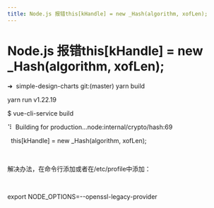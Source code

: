 ```yaml
---
title: Node.js 报错this[kHandle] = new _Hash(algorithm, xofLen);
---
```


# Node.js 报错this[kHandle] = new _Hash(algorithm, xofLen);

<p class="p1"><span class="s1">➜<span class="Apple-converted-space">  </span></span><span class="s2">simple-design-charts</span> <span class="s4">git:(</span><span class="s5">master</span><span class="s4">)</span><span class="s3"> yarn build</span></p>
<p class="p2"><span class="s2">yarn run v1.22.19</span></p>
<p class="p3"><span class="s2">$ vue-cli-service build</span></p>
<p class="p5"><span class="s6">⠹</span><span class="s2"><span class="Apple-converted-space">  </span>Building for production...node:internal/crypto/hash:69</span></p>
<p class="p5"><span class="s2"><span class="Apple-converted-space">  </span>this[kHandle] = new _Hash(algorithm, xofLen);</span></p>
&nbsp;

解决办法，在命令行添加或者在/etc/profile中添加：

&nbsp;
<p class="p1"><span class="s1">export NODE_OPTIONS=--openssl-legacy-provider</span></p>


